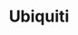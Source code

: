 ---
title: Ubiquiti
crosslinks:
- youtubefactsbot
- homelab
- HomeNetworking
- linuxserver
- u_imguralbumbot
- networking
- PFSENSE
- pihole
- youtubot
- sysadmin
- jacobalberty
- mikrotik
- cablefail
- tmsbmeta
- organizr
- autotldr
- AmpliFi
- prtg
- doctorwho
- homeautomation
---
